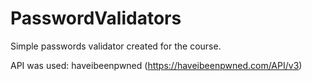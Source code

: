 # PasswordValidators
Simple passwords validator created for the course.

API was used: haveibeenpwned (https://haveibeenpwned.com/API/v3)

